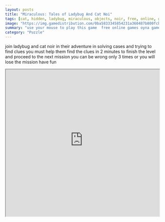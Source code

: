 ```yaml
---
layout: posts
title: "Miraculous: Tales of Ladybug And Cat Noi"
tags: [cat, hidden, ladybug, miraculous, objects, noir, free, online, games, oyna, game, free, games, play, play, games]
image: "https://img.gamedistribution.com/0ba5833345854231a360487b800fcbe8.jpg"
summary: "use your mouse to play this game  free online games oyna game free games play play games"
category: "Puzzle"
---
```


join ladybug and cat noir in their adventure in solving cases and trying to find clues you must help them find the clues in 2 minutes to finish the level and proceed to the next mission you can be wrong only 3 times or you will lose the mission have fun

<iframe width="100%" height="480px;" src="https://flash.gamedistribution.com?game=0ba5833345854231a360487b800fcbe8"></iframe>